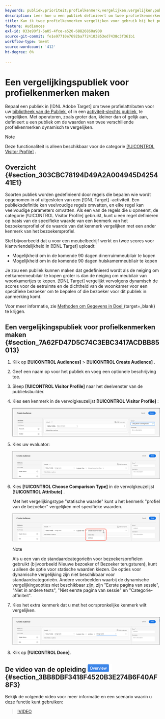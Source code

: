 ```yaml
---
keywords: publiek;prioriteit;profielkenmerk;vergelijken;vergelijken;publiek maken;publiek maken;publiek maken
description: Leer hoe u een publiek definieert om twee profielkenmerken te vergelijken.
title: Kan ik twee profielkenmerken vergelijken voor gebruik bij het publiek?
feature: Audiences
exl-id: 033e90f1-5a05-4fce-a520-68826860a908
source-git-commit: fe1e97710e7692ba7724103853ed7438c3f361b1
workflow-type: tm+mt
source-wordcount: '412'
ht-degree: 0%

---
```


# Een vergelijkingspubliek voor profielkenmerken maken

Bepaal een publiek in [!DNL Adobe Target] om twee profielattributen voor uw [&#x200B; bibliotheek van de Publiek &#x200B;](/help/main/c-target/c-audiences/audiences.md) of in een [&#x200B; activiteit-slechts publiek &#x200B;](/help/main/c-target/creating-activity-only-audience.md) te vergelijken. Met operatoren, zoals groter dan, kleiner dan of gelijk aan, definieert u een publiek om de waarden van twee verschillende profielkenmerken dynamisch te vergelijken.

>[!NOTE]
>
>Deze functionaliteit is alleen beschikbaar voor de categorie [[!UICONTROL Visitor Profile]](/help/main/c-target/c-audiences/c-target-rules/visitor-profile.md#concept_E972690B9A4C4372A34229FA37EDA38E) .

## Overzicht {#section_303CBC78194D49A2A004945D425441E1}

Soorten publiek worden gedefinieerd door regels die bepalen wie wordt opgenomen in of uitgesloten van een [!DNL Target] -activiteit. Een publieksdefinitie kan veelvoudige regels omvatten, en elke regel kan veelvoudige parameters omvatten. Als een van de regels die u opneemt, de categorie [!UICONTROL Visitor Profile] gebruikt, kunt u een regel definiëren op basis van de specifieke waarde van een kenmerk van het bezoekersprofiel of de waarde van dat kenmerk vergelijken met een ander kenmerk van het bezoekersprofiel.

Stel bijvoorbeeld dat u voor een meubelbedrijf werkt en twee scores voor klantvriendelijkheid in [!DNL Target] uploadt:

* Mogelijkheid om in de komende 90 dagen dinerruimmeubilair te kopen
* Mogelijkheid om in de komende 90 dagen huiskamermeubilair te kopen

Je zou een publiek kunnen maken dat gedefinieerd wordt als de neiging om eetkamermeubilair te kopen groter is dan de neiging om meubilair van woonkamertjes te kopen. [!DNL Target] vergelijkt vervolgens dynamisch de scores voor de eetruimte en de dichtheid van de woonkamer voor een specifieke bezoeker om te bepalen of die bezoeker voor dit publiek in aanmerking komt.

Voor meer informatie, zie [&#x200B; Methoden om Gegevens in Doel &#x200B;](https://experienceleague.adobe.com/docs/target-dev/developer/implementation/methods/methods-to-get-data-into-target.html?lang=nl-NL){target=_blank} te krijgen.

## Een vergelijkingspubliek voor profielkenmerken maken {#section_7A62FD47D5C74C3EBC3417ACDBB85013}

1. Klik op **[!UICONTROL Audiences]** > **[!UICONTROL Create Audience]** .
1. Geef een naam op voor het publiek en voeg een optionele beschrijving toe.
1. Sleep **[!UICONTROL Visitor Profile]** naar het deelvenster van de publieksbuilder.
1. Kies een kenmerk in de vervolgkeuzelijst **[!UICONTROL Visitor Profile]** :

   ![&#x200B; Score van de Volheid 1 &#x200B;](assets/propensity_score_1.png)

1. Kies uw evaluator:

   ![&#x200B; Score van de Volheid 2 &#x200B;](assets/propensity_score_2.png)

1. Kies **[!UICONTROL Choose Comparison Type]** in de vervolgkeuzelijst **[!UICONTROL Attribute]** .

   Met het vergelijkingstype &quot;statische waarde&quot; kunt u het kenmerk &quot;profiel van de bezoeker&quot; vergelijken met specifieke waarden.

   ![&#x200B; Score van de Eigenschap 3 &#x200B;](assets/propensity_score_3.png)

   >[!NOTE]
   >
   >Als u een van de standaardcategorieën voor bezoekersprofielen gebruikt (bijvoorbeeld Nieuwe bezoeker of Bezoeker terugsturen), kunt u alleen de optie voor statische waarden kiezen. De opties voor dynamische vergelijking zijn niet beschikbaar voor standaardcategorieën. Andere voorbeelden waarbij de dynamische vergelijkingsopties niet beschikbaar zijn, zijn &quot;Eerste pagina van sessie&quot;, &quot;Niet in andere tests&quot;, &quot;Niet eerste pagina van sessie&quot; en &quot;Categorie-affiniteit&quot;.

1. Kies het extra kenmerk dat u met het oorspronkelijke kenmerk wilt vergelijken.

   ![&#x200B; propensity_score_4 beeld &#x200B;](assets/propensity_score_4.png)

1. Klik op **[!UICONTROL Done]**.

## De video van de opleiding ![&#x200B; badge van het Overzicht &#x200B;](/help/main/assets/overview.png) {#section_3BB8DBF3418F4520B3E274B6F40AF8F3}

Bekijk de volgende video voor meer informatie en een scenario waarin u deze functie kunt gebruiken:

>[!VIDEO](https://video.tv.adobe.com/v/23218/)
